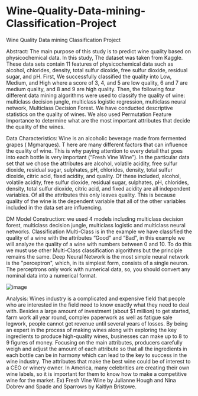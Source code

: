 # Wine-Quality-Data-mining-Classification-Project
Wine Quality Data mining Classification Project

Abstract:
The main purpose of this study is to predict wine quality based on physicochemical data.
In this study, The dataset was taken from Kaggle. These data sets contain 11 features of
physicochemical data such as alcohol, chlorides, density, total sulfur dioxide, free sulfur dioxide,
residual sugar, and pH. First, We successfully classified the quality into Low, Medium, and High
where a score of 3, 4, and 5 are low quality, 6 and 7 are medium quality, and 8 and 9 are high
quality. Then, the following four different data mining algorithms were used to classify the
quality of wine: multiclass decision jungle, multiclass logistic regression, multiclass neural
network, Multiclass Decision Forest. We have conducted descriptive statistics on the quality of
wines. We also used Permutation Feature Importance to determine what are the most important
attributes that decide the quality of the wines.

Data Characteristics:
Wine is an alcoholic beverage made from fermented grapes ( Mgmarques). T here are
many different factors that can influence the quality of wine. This is why paying attention to
every detail that goes into each bottle is very important (“Fresh Vine Wine”). In the particular
data set that we chose the attributes are alcohol, volatile acidity, free sulfur dioxide, residual
sugar, sulphates, pH, chlorides, density, total sulfur dioxide, citric acid, fixed acidity, and quality.
Of these included, alcohol, volatile acidity, free sulfur dioxide, residual sugar, sulphates, pH,
chlorides, density, total sulfur dioxide, citric acid, and fixed acidity are all independent variables.
Of all the attributes this only leaves quality. This is because quality of the wine is the dependent
variable that all of the other variables included in the data set are influencing.

DM Model Construction:
we used 4 models including multiclass decision forest,
multiclass decision jungle, multiclass logistic and multiclass neural networks. Classification
Multi-Class is in the example we have classified the quality of a wine with the attributes “Good”
and “Bad”, in this example we will analyze the quality of a wine with numbers between 0 and
10. To do this we must use other Multi-Class classification algorithms but the principle remains
the same. Deep Neural Network is the most simple neural network is the "perceptron", which, in
its simplest form, consists of a single neuron. The perceptrons only work with numerical data, so,
you should convert any nominal data into a numerical format.

![image](https://user-images.githubusercontent.com/89396360/175228221-7cad0ace-5fde-4cc6-8b5a-6f7c84413664.png)

Analysis:
Wines industry is a complicated and expensive field that people who are interested in the field
need to know exactly what they need to deal with. Besides a large amount of investment (about
$1 million) to get started, farm work all year round, complex paperwork as well as fatigue sale
legwork, people cannot get revenue until several years of losses. By being an expert in the
process of making wines along with exploring the key ingredients to produce high-quality wines,
businesses can make up to 8 to 9 figures of money. Focusing on the main attributes, producers
carefully weigh and adjust the amount of each attribute so that all the ingredients in each bottle
can be in harmony which can lead to the key to success in the wine industry.
The attributes that make the best wine could be of interest to a CEO or winery owner. In
America, many celebrities are creating their own wine labels, so it is important for them to know
how to make a competitive wine for the market. Ex) Fresh Vine Wine by Julianne Hough and
Nina Dobrev and Spade and Sparrows by Kaitlyn Bristowe.
